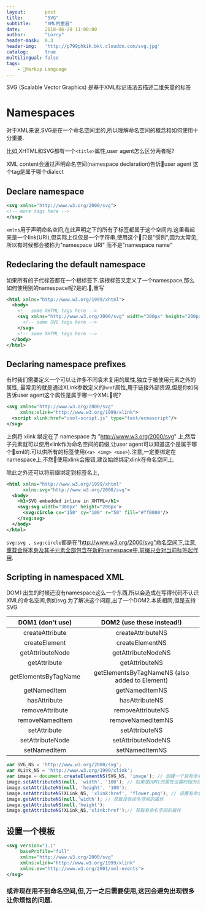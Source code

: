 ```yaml
---
layout:       post
title:        "SVG"
subtitle:     "XML的重器"
date:         2018-06-20 11:00:00
author:       "Lorry"
header-mask:  0.3
header-img:   'http://p799phkik.bkt.clouddn.com/svg.jpg'
catalog:      true
multilingual: false
tags:
    - Markup Language
---
```


SVG (Scalable Vector Graphics) 是基于XML标记语法去描述二维矢量的标签

# Namespaces

对于XML来说,SVG是在一个命名空间里的,所以理解命名空间的概念和如何使用十分重要.

比如,XHTML和SVG都有一个`<title>`属性,user agent怎么区分两者呢?

XML content会通过声明命名空间(namespace declaration)告诉user agent 这个tag是属于哪个dialect

## Declare namespace

```xml
<svg xmlns="http://www.w3.org/2000/svg">
<!-- more tags here -->
</svg>
```
`xmlns`用于声明命名空间,在此声明之下的所有子标签都属于这个空间内.这里看起来是一个link(URI),但实际上仅仅是一个字符串,使用这个只是"惯例",因为太常见,所以有时候都会被称为"namespace URI" 而不是"namespace name"

## Redeclaring the default namespace

如果所有的子代标签都在一个根标签下.该根标签又定义了一个namespace,那么如何使用别的namespace呢?是的.,重写

```xml
<html xmlns="http://www.w3.org/1999/xhtml">
  <body>
    <!-- some XHTML tags here -->
    <svg xmlns="http://www.w3.org/2000/svg" width="300px" height="200px">
      <!-- some SVG tags here -->
    </svg>
    <!-- some XHTML tags here -->
  </body>
</html>
```

## Declaring namespace prefixes

有时我们需要定义一个可以让许多不同袁术复用的属性,独立于被使用元素之外的属性, 最常见的就是通过XLink参数定义的`href`属性,用于链接外部资源,但是你如何告诉user agent这个属性是属于哪一个XML呢?

```xml
<svg xmlns="http://www.w3.org/2000/svg"
     xmlns:xlink="http://www.w3.org/1999/xlink">
  <script xlink:href="cool-script.js" type="text/ecmascript"/>
</svg>
```
上例将 xlink 绑定在了 namespace 为 "http://www.w3.org/2000/svg" 上,然后子元素就可以使用xlink作为命名空间的前缀,让user agent可以知道这个是属于哪个xml的.可以供所有的标签使用(`<a> <img> <use>`).注意,一定要绑定在namespace上,不然使用xlink会报错,建议始终绑定xlink在命名空间上.

除此之外还可以将前缀绑定到标签名上,
```xml
<html xmlns="http://www.w3.org/1999/xhtml" 
      xmlns:svg="http://www.w3.org/2000/svg">
  <body>
    <h1>SVG embedded inline in XHTML</h1>
    <svg:svg width="300px" height="200px">
      <svg:circle cx="150" cy="100" r="50" fill="#ff0000"/>
    </svg:svg>
  </body>
</html>
```

`svg:svg , svg:circle`都是在"http://www.w3.org/2000/svg"命名空间下,注意,重载会将本身及其子元素全部包含在新的namespace中,前缀只会对当前标签起作用.

## Scripting in namespaced XML

DOM1 出生的时候还没有namespace这么一个东西,所以会造成在写得代码不认识XML的命名空间,例如svg.为了解决这个问题,出了一个DOM2.本质相同,但是支持SVG

DOM1 (don't use) | DOM2 (use these instead!)
:----------------: | :------------------------:
createAttribute	| createAttributeNS
createElement	| createElementNS
getAttributeNode	| getAttributeNodeNS
getAttribute	| getAttributeNS
getElementsByTagName	| getElementsByTagNameNS (also added to Element)
getNamedItem	| getNamedItemNS
hasAttribute	| hasAttributeNS
removeAttribute	| removeAttributeNS
removeNamedItem	| removeNamedItemNS
setAttribute	| setAttributeNS
setAttributeNode	| setAttributeNodeNS
setNamedItem	| setNamedItemNS

```js
var SVG_NS = 'http://www.w3.org/2000/svg';
var XLink_NS = 'http://www.w3.org/1999/xlink';
var image = document.createElementNS(SVG_NS, 'image'); // 创建一个具有命名空间的标签
image.setAttributeNS(null, 'width', '100'); // 如果是DOM1的属性设置时因为没有命名空间的概念,所以设置为null
image.setAttributeNS(null, 'height', '100');
image.setAttributeNS(XLink_NS, 'xlink:href', 'flower.png'); // 设置有命名空间的属性
image.getAttributeNS(null,'width'); // 获取没有命名空间的属性
image.getAttributeNS(null,'height');
image.getAttributeNS(XLink_NS,'xlink:href');// 获取有命名空间的属性
```

## 设置一个模板

```xml
<svg version="1.1"
     baseProfile="full"
     xmlns="http://www.w3.org/2000/svg"
     xmlns:xlink="http://www.w3.org/1999/xlink"
     xmlns:ev="http://www.w3.org/2001/xml-events">
</svg>
```

### 或许现在用不到命名空间,但,万一之后需要使用,这回会避免出现很多让你烦恼的问题.




